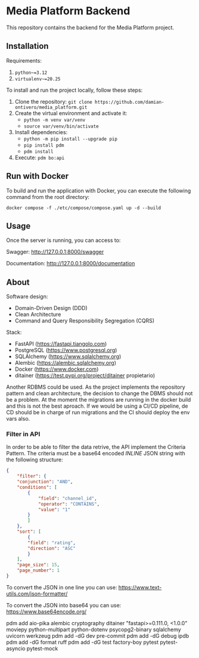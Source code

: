 # Media Platform Backend

This repository contains the backend for the Media Platform project.

## Installation

Requirements:

1. `python~=3.12`
2. `virtualenv~=20.25`

To install and run the project locally, follow these steps:

1. Clone the repository: `git clone https://github.com/damian-ontivero/media_platform.git`
2. Create the virtual environment and activate it:
    - `python -m venv var/venv`
    - `source var/venv/bin/activate`
3. Install dependencies:
    - `python -m pip install --upgrade pip`
    - `pip install pdm`
    - `pdm install`
4. Execute: `pdm bo:api`


## Run with Docker

To build and run the application with Docker, you can execute the following command from the root directory:

`docker compose -f ./etc/compose/compose.yaml up -d --build`

## Usage

Once the server is running, you can access to:

Swagger: http://127.0.0.1:8000/swagger

Documentation: http://127.0.0.1:8000/documentation


## About

Software design:

- Domain-Driven Design (DDD)
- Clean Architecture
- Command and Query Responsibility Segregation (CQRS)

Stack:

- FastAPI (https://fastapi.tiangolo.com)
- PostgreSQL (https://www.postgresql.org)
- SQLAlchemy (https://www.sqlalchemy.org)
- Alembic (https://alembic.sqlalchemy.org)
- Docker (https://www.docker.com)
- ditainer (https://test.pypi.org/project/ditainer propietario)

Another RDBMS could be used.
As the project implements the repository pattern and clean architecture, the decision to change the
DBMS should not be a problem. At the moment the migrations are running in the docker build and this is not the best aproach.
If we would be using a CI/CD pipeline, de CD should be in charge of run migrations and the CI should deploy the env vars also.


### Filter in API

In order to be able to filter the data retrive, the API implement the Criteria Pattern.
The criteria must be a base64 encoded *INLINE* JSON string with the following structure:

```json
{
    "filter": {
    "conjunction": "AND",
    "conditions": [
        {
            "field": "channel_id",
            "operator": "CONTAINS",
            "value": "1"
        }
        ]
    },
    "sort": [
        {
        "field": "rating",
        "direction": "ASC"
        }
    ],
    "page_size": 15,
    "page_number": 1
}
```

To convert the JSON in one line you can use: https://www.text-utils.com/json-formatter/

To convert the JSON into base64 you can use: https://www.base64encode.org/


pdm add aio-pika alembic cryptography ditainer "fastapi>=0.111.0, <1.0.0" moviepy python-multipart python-dotenv psycopg2-binary sqlalchemy uvicorn werkzeug
pdm add -dG dev pre-commit
pdm add -dG debug ipdb
pdm add -dG format ruff
pdm add -dG test factory-boy pytest pytest-asyncio pytest-mock
